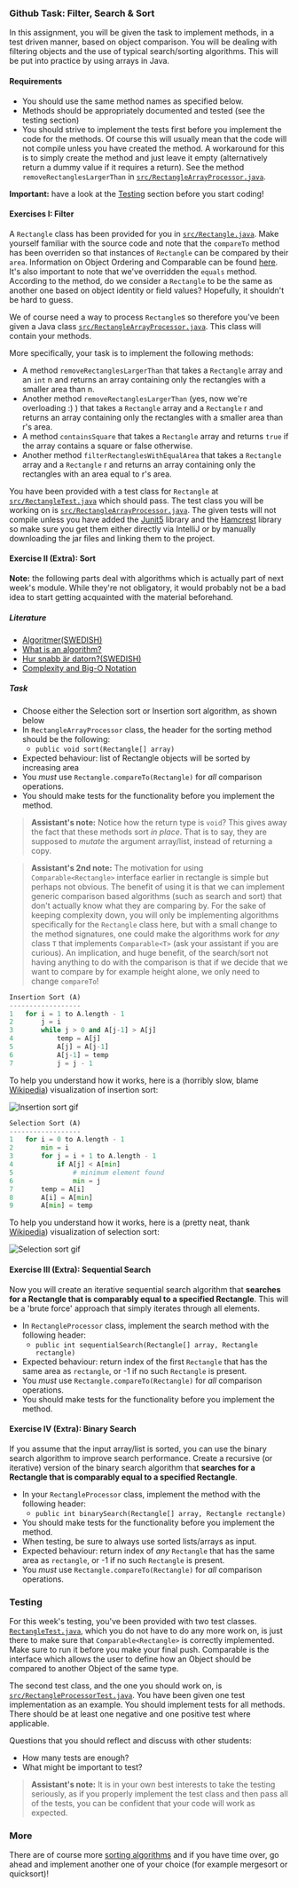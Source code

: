 
### Github Task: Filter, Search & Sort
In this assignment, you will be given the task to implement methods, in a test driven manner,
based on object comparison. You will be dealing with filtering objects and the use
of typical search/sorting algorithms. This will be put into practice by using 
arrays in Java.

#### Requirements
- You should use the same method names as specified below.
- Methods should be appropriately documented and tested (see the testing section)
- You should strive to implement the tests first before you implement the code for the methods. Of course 
this will usually mean that the code will not compile unless you have created the method. A workaround for
this is to simply create the method and just leave it empty (alternatively return a dummy value if it requires
a return). See the method `removeRectanglesLargerThan` in 
[`src/RectangleArrayProcessor.java`](src/RectangleArrayProcessor.java).

**Important:** have a look at the [Testing](#testing) section
before you start coding!

#### Exercises I: Filter
A `Rectangle` class has been provided for you in [`src/Rectangle.java`](src/Rectangle.java). Make
yourself familiar with the source code and note that the `compareTo` method has been overriden so that instances of
 `Rectangle` can be compared by their `area`. Information on Object Ordering and
Comparable can be found
[here](https://docs.oracle.com/javase/tutorial/collections/interfaces/order.html).
It's also important to note that we've overridden the `equals` method. According to the method, do we consider 
a `Rectangle` to be the same as another one based on object identity or field values? Hopefully, it 
shouldn't be hard to guess. 


We of course need a way to process `Rectangle`s so therefore you've been given a Java class 
[`src/RectangleArrayProcessor.java`](src/RectangleArrayProcessor.java).
 This class will contain your methods.

More specifically, your task is to implement the following methods:
- A method `removeRectanglesLargerThan` that takes a `Rectangle` array and an `int` n and returns an array
containing only the rectangles with a smaller area than n.
- Another method `removeRectanglesLargerThan` (yes, now we're overloading :) ) that takes a `Rectangle` array 
and a `Rectangle` r and returns an array containing only the rectangles with a smaller area than r's area.
- A method `containsSquare` that takes a `Rectangle` array and returns `true` if the array contains a square
or false otherwise.
 - Another method `filterRectanglesWithEqualArea` that takes a `Rectangle` array 
 and a `Rectangle` r and returns an array containing only the rectangles with an area equal to r's area.

You have been provided with a test class for `Rectangle` at 
[`src/RectangleTest.java`](src/RectangleTest.java) which should pass. The test class
you will be working on is 
[`src/RectangleArrayProcessor.java`](src/RectangleArrayProcessor.java).
The given tests will not compile unless you have added
the [Junit5](https://junit.org/junit5/) library and the 
[Hamcrest](http://hamcrest.org/JavaHamcrest/) library so make sure you get them either
directly via IntelliJ or by manually downloading the jar files and linking them to
the project. 

#### Exercise II (Extra): Sort

**Note:** the following parts deal with algorithms which is actually part of next week's
module. While they're not obligatory, it would probably not be a bad idea to start getting
acquainted with the material beforehand.

##### Literature
- [Algoritmer(SWEDISH)](http://www.nada.kth.se/~snilsson/algoritmer/algoritmer)
- [What is an algorithm?](http://www.cs.utexas.edu/~mitra/csSpring2014/cs303/lectures/algo.html)
- [Hur snabb är datorn?(SWEDISH)](http://www.nada.kth.se/~snilsson/algoritmer/tid)
- [Complexity and Big-O Notation](http://pages.cs.wisc.edu/~vernon/cs367/notes/3.COMPLEXITY.html)

##### Task
* Choose either the Selection sort or Insertion sort algorithm, as shown below
* In `RectangleArrayProcessor` class, the header for the sorting method
  should be the following:
    * `public void sort(Rectangle[] array)`
* Expected behaviour: list of Rectangle objects will be sorted by increasing area
* You _must_ use `Rectangle.compareTo(Rectangle)` for _all_ comparison operations.
* You should make tests for the functionality before you implement the method.

> **Assistant's note:** Notice how the return type is `void`? This gives away
> the fact that these methods sort _in place_. That is to say, they are
> supposed to _mutate_ the argument array/list, instead of returning a copy.


> **Assistant's 2nd note:** The motivation for using `Comparable<Rectangle>`
> interface earlier in rectangle is simple but perhaps not obvious. The benefit of 
> using it is
> that we can implement generic comparison based algorithms (such as search and
> sort) that don't actually know what they are comparing by. For the sake of
> keeping complexity down, you will only be implementing algorithms
> specifically for the `Rectangle` class here, but with a small change to the method
> signatures, one could make the algorithms work for _any_ class `T` that
> implements `Comparable<T>` (ask your assistant if you are curious). An
> implication, and huge benefit, of the search/sort not having anything to do
> with the comparison is that if we decide that we want to compare by for
> example height alone, we only need to change `compareTo`!

```python
Insertion Sort (A)
------------------
1   for i = 1 to A.length - 1
2       j = i
3       while j > 0 and A[j-1] > A[j]
4           temp = A[j]
5           A[j] = A[j-1]
6           A[j-1] = temp
7           j = j - 1
```
To help you understand how it works, here is a (horribly slow, blame
[Wikipedia](https://en.wikipedia.org/wiki/Insertion_sort)) visualization of
insertion sort:

![Insertion sort gif](https://upload.wikimedia.org/wikipedia/commons/0/0f/Insertion-sort-example-300px.gif)

```python
Selection Sort (A)
------------------
1   for i = 0 to A.length - 1
2       min = i
3       for j = i + 1 to A.length - 1
4           if A[j] < A[min]
5               # minimum element found
6               min = j
7       temp = A[i]
8       A[i] = A[min]
9       A[min] = temp
```
To help you understand how it works, here is a (pretty neat, thank
[Wikipedia](https://en.wikipedia.org/wiki/Selection_sort)) visualization of
selection sort:

![Selection sort gif](https://upload.wikimedia.org/wikipedia/commons/9/94/Selection-Sort-Animation.gif)

#### Exercise III (Extra): Sequential Search
Now you will create an iterative sequential search algorithm that **searches
for a Rectangle that is comparably equal to a specified Rectangle**. This will be a 'brute
force' approach that simply iterates through all elements.

* In `RectangleProcessor` class, implement the search method with the following header:
    * `public int sequentialSearch(Rectangle[] array, Rectangle rectangle)`
* Expected behaviour: return index of the first `Rectangle` that has the same area
  as `rectangle`, or -1 if no such `Rectangle` is present.
* You _must_ use `Rectangle.compareTo(Rectangle)` for _all_ comparison operations.
* You should make tests for the functionality before you implement the method.

#### Exercise IV (Extra): Binary Search
If you assume that the input array/list is sorted, you can use the binary
search algorithm to improve search performance. Create a recursive (or
iterative) version of the binary search algorithm that **searches for a
Rectangle that is comparably equal to a specified Rectangle**.

* In your `RectangleProcessor` class, implement the method with the following header:
    * `public int binarySearch(Rectangle[] array, Rectangle rectangle)`
* You should make tests for the functionality before you implement the method.
* When testing, be sure to always use sorted lists/arrays as input.
* Expected behaviour: return index of _any_ `Rectangle` that has the same area
  as `rectangle`, or -1 if no such `Rectangle` is present.
* You _must_ use `Rectangle.compareTo(Rectangle)` for _all_ comparison operations.

### Testing
For this week's testing, you've been provided with two test classes.
[`RectangleTest.java`](src/RectangleTest.java), which you do not have to do any more work on,
is just there to make sure that `Comparable<Rectangle>` is correctly implemented.
Make sure to run it before you make your final push. Comparable is the interface which allows
the user to define how an Object should be compared to another Object of the same type.

The second test class, and the one you should work on, is
[`src/RectangleProcessorTest.java`](src/RectangleProcessorTest.java). You have been given one
 test implementation as an example. You should implement tests for all methods.
 There should be at least one negative and one positive test where applicable.
 
 Questions that you should reflect and discuss with other students:
 - How many tests are enough?
 - What might be important to test?


> **Assistant's note:** It is in your own best interests to take the testing
> seriously, as if you properly implement the test class and then pass all of
> the tests, you can be confident that your code will work as expected.


### More
There are of course more [sorting algorithms](https://www.toptal.com/developers/sorting-algorithms)
and if you have time over, go ahead and implement another one of your choice 
(for example mergesort or quicksort)!
